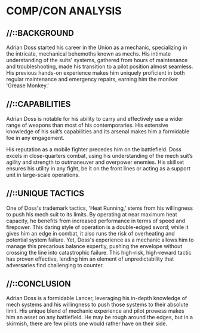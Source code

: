 # COMP/CON ANALYSIS

## //::BACKGROUND
Adrian Doss started his career in the Union as a mechanic, specializing in the intricate, mechanical behemoths known as mechs. His intimate understanding of the suits' systems, gathered from hours of maintenance and troubleshooting, made his transition to a pilot position almost seamless. His previous hands-on experience makes him uniquely proficient in both regular maintenance and emergency repairs, earning him the moniker 'Grease Monkey.'

## //::CAPABILITIES
Adrian Doss is notable for his ability to carry and effectively use a wider range of weapons than most of his contemporaries. His extensive knowledge of his suit’s capabilities and its arsenal makes him a formidable foe in any engagement. 

His reputation as a mobile fighter precedes him on the battlefield. Doss excels in close-quarters combat, using his understanding of the mech suit’s agility and strength to outmaneuver and overpower enemies. His skillset ensures his utility in any fight, be it on the front lines or acting as a support unit in large-scale operations.

## //::UNIQUE TACTICS
One of Doss's trademark tactics, 'Heat Running,' stems from his willingness to push his mech suit to its limits. By operating at near maximum heat capacity, he benefits from increased performance in terms of speed and firepower. This daring style of operation is a double-edged sword; while it gives him an edge in combat, it also runs the risk of overheating and potential system failure.
Yet, Doss's experience as a mechanic allows him to manage this precarious balance expertly, pushing the envelope without crossing the line into catastrophic failure. This high-risk, high-reward tactic has proven effective, lending him an element of unpredictability that adversaries find challenging to counter.

## //::CONCLUSION
Adrian Doss is a formidable Lancer, leveraging his in-depth knowledge of mech systems and his willingness to push those systems to their absolute limit. His unique blend of mechanic experience and pilot prowess makes him an asset on any battlefield. He may be rough around the edges, but in a skirmish, there are few pilots one would rather have on their side.
